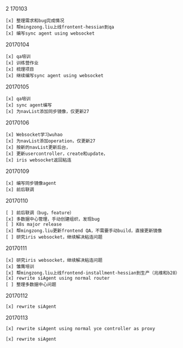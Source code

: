 2
170103

    [x] 整理需求和bug完成情况
    [x] 帮mingzong.liu上线frontent-hessian到qa
    [x] 编写sync agent using websocket

20170104
    
    [x] qa培训
    [x] 训练营作业
    [x] 梳理项目
    [x] 继续编写sync agent using websocket

20170105
    
    [x] qa培训
    [x] sync agent编写
    [x] 为navList添加同步镜像，仅更新27

20170106
    
    [x] Websocket学习wuhao
    [x] 为navList添加operation，仅更新27
    [x] 按新的navList更新后台，
    [x] 更新usercontroller，create和update，
    [x] iris websocket返回粘连

20170109

    [x] 编写同步镜像agent
    [x] 前后联调

20170110

    [ ] 前后联调（bug，feature）
    [x] 多数据中心管理，手动创建组织，发现bug
    [ ] K8s major release
    [x] 帮mingzong.liu更新frontend QA，不需要手动build，直接更新镜像 
    [ ] 研究iris websocket，继续解决粘连问题

20170111

    [x] 研究iris websocket，继续解决粘连问题
    [x] 雏鹰培训
    [x] 帮mingzong.liu上线frontend-installment-hessian到生产（兆维和b28）
    [x] rewrite siAgent using normal router
    [ ] 整理多数据中心问题

20170112

    [x] rewrite siAgent

20170113

    [x] rewrite siAgent using normal yce controller as proxy

    [x] rewrite siAgent
